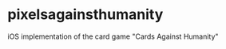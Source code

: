 pixelsagainsthumanity
=====================

iOS implementation of the card game "Cards Against Humanity"